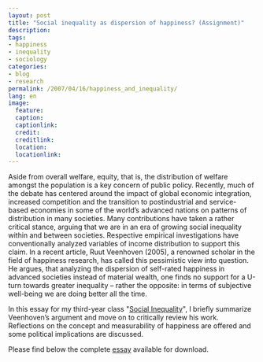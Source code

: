 ```yaml
---
layout: post
title: "Social inequality as dispersion of happiness? (Assignment)"
description:
tags:
- happiness
- inequality
- sociology
categories:
- blog
- research
permalink: /2007/04/16/happiness_and_inequality/
lang: en
image:
  feature:
  caption:
  captionlink:
  credit:
  creditlink:
  location:
  locationlink:
---
```


Aside from overall welfare, equity, that is, the distribution of welfare  amongst the population is a key concern of public policy.
Recently, much of the debate has centered around the impact of global economic integration, increased competition and the transition to postindustrial and service-based economies in some of the world’s advanced nations on patterns of distribution in many societies.
Many contributions have taken a rather critical stance, arguing that we are in an era of growing social inequality within and between societies. Respective empirical investigations have conventionally analyzed variables of income distribution to support this claim.
In a recent article, Ruut Veenhoven (2005), a renowned scholar in the field of happiness research,  has called this pessimistic view into question. He argues, that analyzing the dispersion of self-rated happiness in advanced societies instead of material wealth, one finds no support for a U-turn towards greater inequality – rather the opposite: in terms of subjective well-being we are doing better all the time.

<!--more-->

In this essay for my third-year class "[Social Inequality](http://www.jacobs-university.de/academics/courses/Spring_2007/SHSS/930302_1/)", I briefly summarize Veenhoven’s argument and move on to critically review his work. Reflections on the concept and measurability of happiness are offered and some political implications are discussed.

Please find below the complete [essay](http://dl.dropboxusercontent.com/u/5341489/images/essay_social-inequality-happiness_m-held.pdf) available for download.